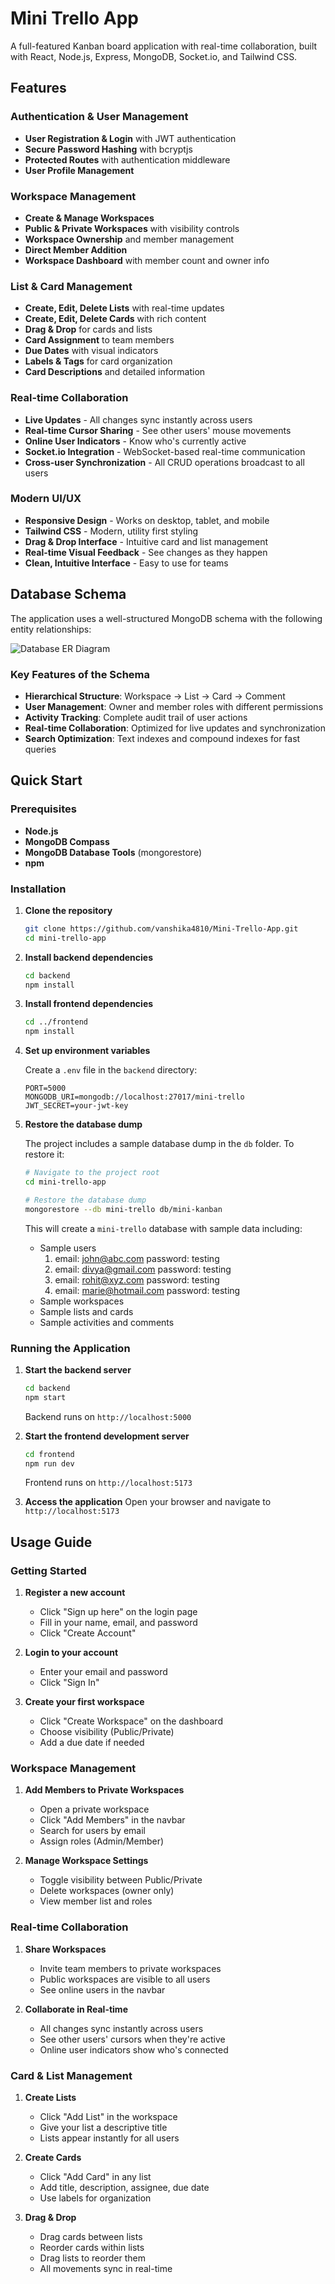 # Mini Trello App

A full-featured Kanban board application with real-time collaboration, built with React, Node.js, Express, MongoDB, Socket.io, and Tailwind CSS.

## Features

### Authentication & User Management

- **User Registration & Login** with JWT authentication
- **Secure Password Hashing** with bcryptjs
- **Protected Routes** with authentication middleware
- **User Profile Management**

### Workspace Management

- **Create & Manage Workspaces**
- **Public & Private Workspaces** with visibility controls
- **Workspace Ownership** and member management
- **Direct Member Addition**
- **Workspace Dashboard** with member count and owner info

### List & Card Management

- **Create, Edit, Delete Lists** with real-time updates
- **Create, Edit, Delete Cards** with rich content
- **Drag & Drop** for cards and lists
- **Card Assignment** to team members
- **Due Dates** with visual indicators
- **Labels & Tags** for card organization
- **Card Descriptions** and detailed information

### Real-time Collaboration

- **Live Updates** - All changes sync instantly across users
- **Real-time Cursor Sharing** - See other users' mouse movements
- **Online User Indicators** - Know who's currently active
- **Socket.io Integration** - WebSocket-based real-time communication
- **Cross-user Synchronization** - All CRUD operations broadcast to all users

### Modern UI/UX

- **Responsive Design** - Works on desktop, tablet, and mobile
- **Tailwind CSS** - Modern, utility first styling
- **Drag & Drop Interface** - Intuitive card and list management
- **Real-time Visual Feedback** - See changes as they happen
- **Clean, Intuitive Interface** - Easy to use for teams

## Database Schema

The application uses a well-structured MongoDB schema with the following entity relationships:

![Database ER Diagram](./mini-trello.PNG)

### Key Features of the Schema

- **Hierarchical Structure**: Workspace → List → Card → Comment
- **User Management**: Owner and member roles with different permissions
- **Activity Tracking**: Complete audit trail of user actions
- **Real-time Collaboration**: Optimized for live updates and synchronization
- **Search Optimization**: Text indexes and compound indexes for fast queries

## Quick Start

### Prerequisites

- **Node.js**
- **MongoDB Compass**
- **MongoDB Database Tools** (mongorestore)
- **npm**

### Installation

1. **Clone the repository**

   ```bash
   git clone https://github.com/vanshika4810/Mini-Trello-App.git
   cd mini-trello-app
   ```

2. **Install backend dependencies**

   ```bash
   cd backend
   npm install
   ```

3. **Install frontend dependencies**

   ```bash
   cd ../frontend
   npm install
   ```

4. **Set up environment variables**

   Create a `.env` file in the `backend` directory:

   ```env
   PORT=5000
   MONGODB_URI=mongodb://localhost:27017/mini-trello
   JWT_SECRET=your-jwt-key
   ```

5. **Restore the database dump**

   The project includes a sample database dump in the `db` folder. To restore it:

   ```bash
   # Navigate to the project root
   cd mini-trello-app

   # Restore the database dump
   mongorestore --db mini-trello db/mini-kanban
   ```

   This will create a `mini-trello` database with sample data including:

   - Sample users
     1. email: john@abc.com
        password: testing
     2. email: divya@gmail.com
        password: testing
     3. email: rohit@xyz.com
        password: testing
     4. email: marie@hotmail.com
        password: testing
   - Sample workspaces
   - Sample lists and cards
   - Sample activities and comments

### Running the Application

1. **Start the backend server**

   ```bash
   cd backend
   npm start
   ```

   Backend runs on `http://localhost:5000`

2. **Start the frontend development server**

   ```bash
   cd frontend
   npm run dev
   ```

   Frontend runs on `http://localhost:5173`

3. **Access the application**
   Open your browser and navigate to `http://localhost:5173`

## Usage Guide

### Getting Started

1. **Register a new account**

   - Click "Sign up here" on the login page
   - Fill in your name, email, and password
   - Click "Create Account"

2. **Login to your account**

   - Enter your email and password
   - Click "Sign In"

3. **Create your first workspace**
   - Click "Create Workspace" on the dashboard
   - Choose visibility (Public/Private)
   - Add a due date if needed

### Workspace Management

1. **Add Members to Private Workspaces**

   - Open a private workspace
   - Click "Add Members" in the navbar
   - Search for users by email
   - Assign roles (Admin/Member)

2. **Manage Workspace Settings**
   - Toggle visibility between Public/Private
   - Delete workspaces (owner only)
   - View member list and roles

### Real-time Collaboration

1. **Share Workspaces**

   - Invite team members to private workspaces
   - Public workspaces are visible to all users
   - See online users in the navbar

2. **Collaborate in Real-time**
   - All changes sync instantly across users
   - See other users' cursors when they're active
   - Online user indicators show who's connected

### Card & List Management

1. **Create Lists**

   - Click "Add List" in the workspace
   - Give your list a descriptive title
   - Lists appear instantly for all users

2. **Create Cards**

   - Click "Add Card" in any list
   - Add title, description, assignee, due date
   - Use labels for organization

3. **Drag & Drop**
   - Drag cards between lists
   - Reorder cards within lists
   - Drag lists to reorder them
   - All movements sync in real-time
